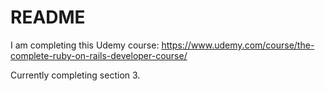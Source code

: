 # README

I am completing this Udemy course: https://www.udemy.com/course/the-complete-ruby-on-rails-developer-course/

Currently completing section 3.




<!-- 
This README would normally document whatever steps are necessary to get the
application up and running.

Things you may want to cover:

* Ruby version

* System dependencies

* Configuration

* Database creation

* Database initialization

* How to run the test suite

* Services (job queues, cache servers, search engines, etc.)

* Deployment instructions

* ... -->
